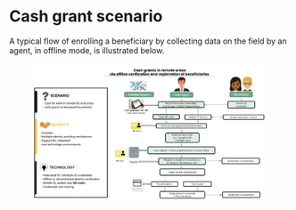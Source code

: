 # Cash grant scenario

A typical flow of enrolling a beneficiary by collecting data on the field by an agent, in offline mode, is illustrated below.

<figure><img src="../.gitbook/assets/image (11).png" alt=""><figcaption></figcaption></figure>

